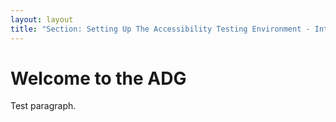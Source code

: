 ```yaml
---
layout: layout
title: "Section: Setting Up The Accessibility Testing Environment - Introduction"
---
```


# Welcome to the ADG

Test paragraph.
